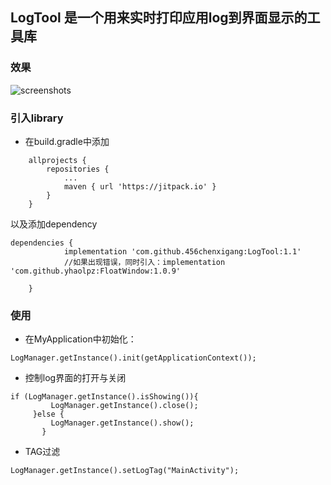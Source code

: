 ## LogTool 是一个用来实时打印应用log到界面显示的工具库

### 效果
![screenshots](screenshots.gif)

### 引入library
- 在build.gradle中添加
```
	allprojects {
		repositories {
			...
			maven { url 'https://jitpack.io' }
		}
	}
```
以及添加dependency
```	
dependencies {
   	        implementation 'com.github.456chenxigang:LogTool:1.1'
   	        //如果出现错误，同时引入：implementation 'com.github.yhaolpz:FloatWindow:1.0.9'
   	        
   	}
```

### 使用
- 在MyApplication中初始化：
```
LogManager.getInstance().init(getApplicationContext());
```
- 控制log界面的打开与关闭
```
if (LogManager.getInstance().isShowing()){
         LogManager.getInstance().close();
     }else {
         LogManager.getInstance().show();
       }
```
- TAG过滤
```
LogManager.getInstance().setLogTag("MainActivity");
```
